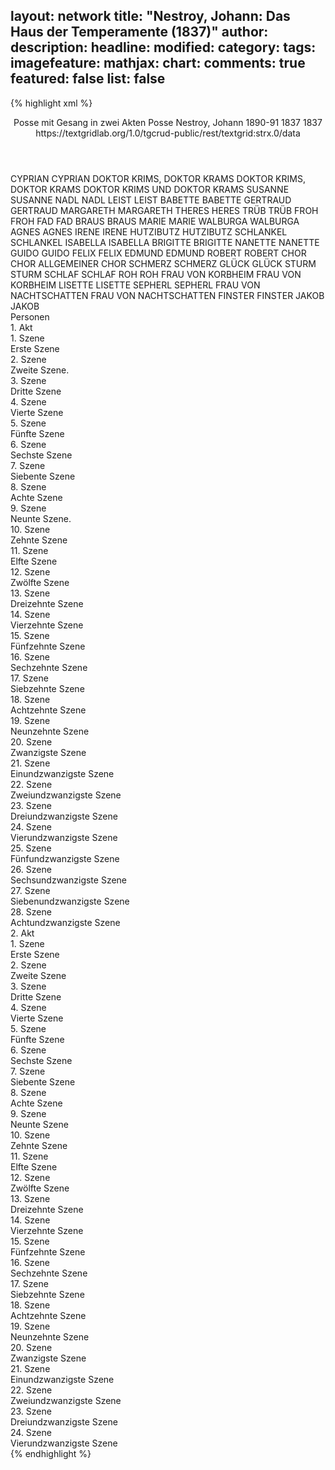 layout: network
title: "Nestroy, Johann: Das Haus der Temperamente (1837)"
author:
description:
headline:
modified:
category:
tags:
imagefeature:
mathjax:
chart:
comments: true
featured: false
list: false
---
{% highlight xml %}
<?xml-model href="https://raw.githubusercontent.com/DLiNa/project/master/rules/lina.rnc"?><?xml-model href="https://raw.githubusercontent.com/DLiNa/project/master/rules/lina.sch"?>
<play xmlns="http://lina.digital">
  <header>
    <title>Das Haus der Temperamente</title>
    <subtitle>Posse mit Gesang in zwei Akten</subtitle>
    <genretitle>Posse</genretitle>
    <author>Nestroy, Johann</author>
    <date type="print" when="1891">1890-91</date>
    <date type="premiere" when="1837">1837</date>
    <date type="written" when="1837">1837</date>
    <source>https://textgridlab.org/1.0/tgcrud-public/rest/textgrid:strx.0/data</source>
  </header>
  <personae>
    <character>
      <name>CYPRIAN</name>
      <alias xml:id="cyprian">
        <name>CYPRIAN</name>
      </alias>
    </character>
    <character>
      <name>DOKTOR KRIMS, DOKTOR KRAMS</name>
      <alias xml:id="doktor_krims_doktor_krams">
        <name>DOKTOR KRIMS, DOKTOR KRAMS</name>
      </alias>
      <alias xml:id="doktor_krims_und_doktor_krams">
        <name>DOKTOR KRIMS UND DOKTOR KRAMS</name>
      </alias>
    </character>
    <character>
      <name>SUSANNE</name>
      <alias xml:id="susanne">
        <name>SUSANNE</name>
      </alias>
    </character>
    <character>
      <name>NADL</name>
      <alias xml:id="nadl">
        <name>NADL</name>
      </alias>
    </character>
    <character>
      <name>LEIST</name>
      <alias xml:id="leist">
        <name>LEIST</name>
      </alias>
    </character>
    <character>
      <name>BABETTE</name>
      <alias xml:id="babette">
        <name>BABETTE</name>
      </alias>
    </character>
    <character>
      <name>GERTRAUD</name>
      <alias xml:id="gertraud">
        <name>GERTRAUD</name>
      </alias>
    </character>
    <character>
      <name>MARGARETH</name>
      <alias xml:id="margareth">
        <name>MARGARETH</name>
      </alias>
    </character>
    <character>
      <name>THERES</name>
      <alias xml:id="theres">
        <name>HERES</name>
      </alias>
    </character>
    <character>
      <name>TRÜB</name>
      <alias xml:id="trüb">
        <name>TRÜB</name>
      </alias>
    </character>
    <character>
      <name>FROH</name>
      <alias xml:id="froh">
        <name>FROH</name>
      </alias>
    </character>
    <character>
      <name>FAD</name>
      <alias xml:id="fad">
        <name>FAD</name>
      </alias>
    </character>
    <character>
      <name>BRAUS</name>
      <alias xml:id="braus">
        <name>BRAUS</name>
      </alias>
    </character>
    <character>
      <name>MARIE</name>
      <alias xml:id="marie">
        <name>MARIE</name>
      </alias>
    </character>
    <character>
      <name>WALBURGA</name>
      <alias xml:id="walburga">
        <name>WALBURGA</name>
      </alias>
    </character>
    <character>
      <name>AGNES</name>
      <alias xml:id="agnes">
        <name>AGNES</name>
      </alias>
    </character>
    <character>
      <name>IRENE</name>
      <alias xml:id="irene">
        <name>IRENE</name>
      </alias>
    </character>
    <character>
      <name>HUTZIBUTZ</name>
      <alias xml:id="hutzibutz">
        <name>HUTZIBUTZ</name>
      </alias>
    </character>
    <character>
      <name>SCHLANKEL</name>
      <alias xml:id="schlankel">
        <name>SCHLANKEL</name>
      </alias>
    </character>
    <character>
      <name>ISABELLA</name>
      <alias xml:id="isabella">
        <name>ISABELLA</name>
      </alias>
    </character>
    <character>
      <name>BRIGITTE</name>
      <alias xml:id="brigitte">
        <name>BRIGITTE</name>
      </alias>
    </character>
    <character>
      <name>NANETTE</name>
      <alias xml:id="nanette">
        <name>NANETTE</name>
      </alias>
    </character>
    <character>
      <name>GUIDO</name>
      <alias xml:id="guido">
        <name>GUIDO</name>
      </alias>
    </character>
    <character>
      <name>FELIX</name>
      <alias xml:id="felix">
        <name>FELIX</name>
      </alias>
    </character>
    <character>
      <name>EDMUND</name>
      <alias xml:id="edmund">
        <name>EDMUND</name>
      </alias>
    </character>
    <character>
      <name>ROBERT</name>
      <alias xml:id="robert">
        <name>ROBERT</name>
      </alias>
    </character>
    <character>
      <name>CHOR</name>
      <alias xml:id="chor">
        <name>CHOR</name>
      </alias>
      <alias xml:id="allgemeiner_chor">
        <name>ALLGEMEINER CHOR</name>
      </alias>
    </character>
    <character>
      <name>SCHMERZ</name>
      <alias xml:id="schmerz">
        <name>SCHMERZ</name>
      </alias>
    </character>
    <character>
      <name>GLÜCK</name>
      <alias xml:id="glück">
        <name>GLÜCK</name>
      </alias>
    </character>
    <character>
      <name>STURM</name>
      <alias xml:id="sturm">
        <name>STURM</name>
      </alias>
    </character>
    <character>
      <name>SCHLAF</name>
      <alias xml:id="schlaf">
        <name>SCHLAF</name>
      </alias>
    </character>
    <character>
      <name>ROH</name>
      <alias xml:id="roh">
        <name>ROH</name>
      </alias>
    </character>
    <character>
      <name>FRAU VON KORBHEIM</name>
      <alias xml:id="frau_von_korbheim">
        <name>FRAU VON KORBHEIM</name>
      </alias>
    </character>
    <character>
      <name>LISETTE</name>
      <alias xml:id="lisette">
        <name>LISETTE</name>
      </alias>
    </character>
    <character>
      <name>SEPHERL</name>
      <alias xml:id="sepherl">
        <name>SEPHERL</name>
      </alias>
    </character>
    <character>
      <name>FRAU VON NACHTSCHATTEN</name>
      <alias xml:id="frau_von_nachtschatten">
        <name>FRAU VON NACHTSCHATTEN</name>
      </alias>
    </character>
    <character>
      <name>FINSTER</name>
      <alias xml:id="finster">
        <name>FINSTER</name>
      </alias>
    </character>
    <character>
      <name>JAKOB</name>
      <alias xml:id="jakob">
        <name>JAKOB</name>
      </alias>
    </character>
  </personae>
  <text>
    <div>
      <head>Personen</head>
    </div>
    <div>
      <head>1. Akt</head>
      <div>
        <head>1. Szene</head>
        <div>
          <head>Erste Szene</head>
          <sp who="#cyprian">
            <amount n="2" unit="speech_acts"/>
            <amount n="38" unit="words"/>
            <amount n="6" unit="lines"/>
            <amount n="206" unit="chars"/>
          </sp>
          <sp who="#doktor_krims_doktor_krams">
            <amount n="1" unit="speech_acts"/>
            <amount n="107" unit="words"/>
            <amount n="8" unit="lines"/>
            <amount n="554" unit="chars"/>
          </sp>
          <sp who="#nanette #susanne">
            <amount n="1" unit="speech_acts"/>
            <amount n="12" unit="words"/>
            <amount n="2" unit="lines"/>
            <amount n="63" unit="chars"/>
          </sp>
          <sp who="#nadl #leist">
            <amount n="1" unit="speech_acts"/>
            <amount n="12" unit="words"/>
            <amount n="2" unit="lines"/>
            <amount n="63" unit="chars"/>
          </sp>
          <sp who="#babette #gertraud">
            <amount n="1" unit="speech_acts"/>
            <amount n="12" unit="words"/>
            <amount n="2" unit="lines"/>
            <amount n="63" unit="chars"/>
          </sp>
          <sp who="#lisette #margareth">
            <amount n="1" unit="speech_acts"/>
            <amount n="12" unit="words"/>
            <amount n="2" unit="lines"/>
            <amount n="71" unit="chars"/>
          </sp>
          <sp who="#doktor_krims_und_doktor_krams">
            <amount n="1" unit="speech_acts"/>
            <amount n="12" unit="words"/>
            <amount n="2" unit="lines"/>
            <amount n="63" unit="chars"/>
          </sp>
          <sp who="#sepherl #theres">
            <amount n="1" unit="speech_acts"/>
            <amount n="26" unit="words"/>
            <amount n="5" unit="lines"/>
            <amount n="157" unit="chars"/>
          </sp>
        </div>
      </div>
      <div>
        <head>2. Szene</head>
        <div>
          <head>Zweite Szene.</head>
          <sp who="#trüb">
            <amount n="2" unit="speech_acts"/>
            <amount n="80" unit="words"/>
            <amount n="460" unit="chars"/>
          </sp>
          <sp who="#froh">
            <amount n="2" unit="speech_acts"/>
            <amount n="100" unit="words"/>
            <amount n="570" unit="chars"/>
          </sp>
          <sp who="#fad">
            <amount n="2" unit="speech_acts"/>
            <amount n="63" unit="words"/>
            <amount n="339" unit="chars"/>
          </sp>
          <sp who="#braus">
            <amount n="2" unit="speech_acts"/>
            <amount n="114" unit="words"/>
            <amount n="650" unit="chars"/>
          </sp>
        </div>
      </div>
      <div>
        <head>3. Szene</head>
        <div>
          <head>Dritte Szene</head>
          <sp who="#marie">
            <amount n="6" unit="speech_acts"/>
            <amount n="97" unit="words"/>
            <amount n="5" unit="lines"/>
            <amount n="483" unit="chars"/>
          </sp>
          <sp who="#froh">
            <amount n="7" unit="speech_acts"/>
            <amount n="122" unit="words"/>
            <amount n="3" unit="lines"/>
            <amount n="663" unit="chars"/>
          </sp>
          <sp who="#braus">
            <amount n="13" unit="speech_acts"/>
            <amount n="78" unit="words"/>
            <amount n="12" unit="lines"/>
            <amount n="425" unit="chars"/>
          </sp>
          <sp who="#walburga">
            <amount n="9" unit="speech_acts"/>
            <amount n="85" unit="words"/>
            <amount n="7" unit="lines"/>
            <amount n="449" unit="chars"/>
          </sp>
        </div>
      </div>
      <div>
        <head>4. Szene</head>
        <div>
          <head>Vierte Szene</head>
          <sp who="#fad">
            <amount n="9" unit="speech_acts"/>
            <amount n="52" unit="words"/>
            <amount n="7" unit="lines"/>
            <amount n="279" unit="chars"/>
          </sp>
          <sp who="#agnes">
            <amount n="6" unit="speech_acts"/>
            <amount n="26" unit="words"/>
            <amount n="6" unit="lines"/>
            <amount n="138" unit="chars"/>
          </sp>
          <sp who="#trüb">
            <amount n="9" unit="speech_acts"/>
            <amount n="137" unit="words"/>
            <amount n="6" unit="lines"/>
            <amount n="793" unit="chars"/>
          </sp>
          <sp who="#irene">
            <amount n="8" unit="speech_acts"/>
            <amount n="48" unit="words"/>
            <amount n="8" unit="lines"/>
            <amount n="255" unit="chars"/>
          </sp>
        </div>
      </div>
      <div>
        <head>5. Szene</head>
        <div>
          <head>Fünfte Szene</head>
          <sp who="#schlankel">
            <amount n="1" unit="speech_acts"/>
            <amount n="40" unit="words"/>
            <amount n="4" unit="lines"/>
            <amount n="216" unit="chars"/>
          </sp>
          <sp who="#hutzibutz">
            <amount n="7" unit="speech_acts"/>
            <amount n="237" unit="words"/>
            <amount n="12" unit="lines"/>
            <amount n="1296" unit="chars"/>
          </sp>
          <sp who="#schlankel">
            <amount n="6" unit="speech_acts"/>
            <amount n="386" unit="words"/>
            <amount n="14" unit="lines"/>
            <amount n="2203" unit="chars"/>
          </sp>
        </div>
      </div>
      <div>
        <head>6. Szene</head>
        <div>
          <head>Sechste Szene</head>
          <sp who="#isabella">
            <amount n="10" unit="speech_acts"/>
            <amount n="107" unit="words"/>
            <amount n="6" unit="lines"/>
            <amount n="594" unit="chars"/>
          </sp>
          <sp who="#hutzibutz">
            <amount n="12" unit="speech_acts"/>
            <amount n="221" unit="words"/>
            <amount n="8" unit="lines"/>
            <amount n="1212" unit="chars"/>
          </sp>
          <sp who="#agnes">
            <amount n="2" unit="speech_acts"/>
            <amount n="12" unit="words"/>
            <amount n="2" unit="lines"/>
            <amount n="74" unit="chars"/>
          </sp>
          <sp who="#fad">
            <amount n="3" unit="speech_acts"/>
            <amount n="18" unit="words"/>
            <amount n="3" unit="lines"/>
            <amount n="92" unit="chars"/>
          </sp>
          <sp who="#brigitte">
            <amount n="10" unit="speech_acts"/>
            <amount n="99" unit="words"/>
            <amount n="10" unit="lines"/>
            <amount n="532" unit="chars"/>
          </sp>
          <sp who="#schlankel">
            <amount n="10" unit="speech_acts"/>
            <amount n="80" unit="words"/>
            <amount n="10" unit="lines"/>
            <amount n="416" unit="chars"/>
          </sp>
        </div>
      </div>
      <div>
        <head>7. Szene</head>
        <div>
          <head>Siebente Szene</head>
          <sp who="#irene">
            <amount n="10" unit="speech_acts"/>
            <amount n="171" unit="words"/>
            <amount n="7" unit="lines"/>
            <amount n="924" unit="chars"/>
          </sp>
          <sp who="#schlankel">
            <amount n="11" unit="speech_acts"/>
            <amount n="333" unit="words"/>
            <amount n="6" unit="lines"/>
            <amount n="1844" unit="chars"/>
          </sp>
          <sp who="#fad">
            <amount n="2" unit="speech_acts"/>
            <amount n="51" unit="words"/>
            <amount n="1" unit="lines"/>
            <amount n="276" unit="chars"/>
          </sp>
          <sp who="#agnes">
            <amount n="2" unit="speech_acts"/>
            <amount n="27" unit="words"/>
            <amount n="2" unit="lines"/>
            <amount n="152" unit="chars"/>
          </sp>
          <sp who="#hutzibutz">
            <amount n="2" unit="speech_acts"/>
            <amount n="70" unit="words"/>
            <amount n="375" unit="chars"/>
          </sp>
          <sp who="#isabella">
            <amount n="1" unit="speech_acts"/>
            <amount n="32" unit="words"/>
            <amount n="172" unit="chars"/>
          </sp>
        </div>
      </div>
      <div>
        <head>8. Szene</head>
        <div>
          <head>Achte Szene</head>
          <sp who="#schlankel">
            <amount n="11" unit="speech_acts"/>
            <amount n="216" unit="words"/>
            <amount n="5" unit="lines"/>
            <amount n="1243" unit="chars"/>
          </sp>
          <sp who="#agnes">
            <amount n="9" unit="speech_acts"/>
            <amount n="101" unit="words"/>
            <amount n="8" unit="lines"/>
            <amount n="531" unit="chars"/>
          </sp>
          <sp who="#irene">
            <amount n="4" unit="speech_acts"/>
            <amount n="69" unit="words"/>
            <amount n="2" unit="lines"/>
            <amount n="351" unit="chars"/>
          </sp>
          <sp who="#hutzibutz">
            <amount n="4" unit="speech_acts"/>
            <amount n="60" unit="words"/>
            <amount n="3" unit="lines"/>
            <amount n="339" unit="chars"/>
          </sp>
          <sp who="#nanette">
            <amount n="1" unit="speech_acts"/>
            <amount n="18" unit="words"/>
            <amount n="1" unit="lines"/>
            <amount n="90" unit="chars"/>
          </sp>
          <sp who="#marie">
            <amount n="1" unit="speech_acts"/>
          </sp>
        </div>
      </div>
      <div>
        <head>9. Szene</head>
        <div>
          <head>Neunte Szene.</head>
          <sp who="#marie">
            <amount n="13" unit="speech_acts"/>
            <amount n="185" unit="words"/>
            <amount n="10" unit="lines"/>
            <amount n="1037" unit="chars"/>
          </sp>
          <sp who="#schlankel">
            <amount n="13" unit="speech_acts"/>
            <amount n="270" unit="words"/>
            <amount n="7" unit="lines"/>
            <amount n="1483" unit="chars"/>
          </sp>
          <sp who="#agnes">
            <amount n="5" unit="speech_acts"/>
            <amount n="36" unit="words"/>
            <amount n="5" unit="lines"/>
            <amount n="194" unit="chars"/>
          </sp>
          <sp who="#hutzibutz">
            <amount n="5" unit="speech_acts"/>
            <amount n="46" unit="words"/>
            <amount n="4" unit="lines"/>
            <amount n="246" unit="chars"/>
          </sp>
          <sp who="#braus">
            <amount n="4" unit="speech_acts"/>
            <amount n="70" unit="words"/>
            <amount n="2" unit="lines"/>
            <amount n="336" unit="chars"/>
          </sp>
          <sp who="#nanette">
            <amount n="3" unit="speech_acts"/>
            <amount n="22" unit="words"/>
            <amount n="2" unit="lines"/>
            <amount n="118" unit="chars"/>
          </sp>
          <sp who="#walburga">
            <amount n="1" unit="speech_acts"/>
            <amount n="5" unit="words"/>
            <amount n="1" unit="lines"/>
            <amount n="30" unit="chars"/>
          </sp>
        </div>
      </div>
      <div>
        <head>10. Szene</head>
        <div>
          <head>Zehnte Szene</head>
          <sp who="#walburga">
            <amount n="14" unit="speech_acts"/>
            <amount n="211" unit="words"/>
            <amount n="11" unit="lines"/>
            <amount n="1183" unit="chars"/>
          </sp>
          <sp who="#marie">
            <amount n="8" unit="speech_acts"/>
            <amount n="152" unit="words"/>
            <amount n="4" unit="lines"/>
            <amount n="820" unit="chars"/>
          </sp>
          <sp who="#schlankel">
            <amount n="12" unit="speech_acts"/>
            <amount n="376" unit="words"/>
            <amount n="8" unit="lines"/>
            <amount n="2112" unit="chars"/>
          </sp>
          <sp who="#agnes">
            <amount n="2" unit="speech_acts"/>
            <amount n="20" unit="words"/>
            <amount n="2" unit="lines"/>
            <amount n="103" unit="chars"/>
          </sp>
          <sp who="#braus">
            <amount n="1" unit="speech_acts"/>
            <amount n="1" unit="words"/>
            <amount n="1" unit="lines"/>
            <amount n="9" unit="chars"/>
          </sp>
          <sp who="#hutzibutz">
            <amount n="6" unit="speech_acts"/>
            <amount n="89" unit="words"/>
            <amount n="4" unit="lines"/>
            <amount n="549" unit="chars"/>
          </sp>
        </div>
      </div>
      <div>
        <head>11. Szene</head>
        <div>
          <head>Elfte Szene</head>
          <sp who="#isabella">
            <amount n="1" unit="speech_acts"/>
            <amount n="33" unit="words"/>
            <amount n="160" unit="chars"/>
          </sp>
          <sp who="#hutzibutz">
            <amount n="2" unit="speech_acts"/>
            <amount n="3" unit="words"/>
            <amount n="1" unit="lines"/>
            <amount n="18" unit="chars"/>
          </sp>
          <sp who="#walburga">
            <amount n="2" unit="speech_acts"/>
            <amount n="59" unit="words"/>
            <amount n="1" unit="lines"/>
            <amount n="334" unit="chars"/>
          </sp>
        </div>
      </div>
      <div>
        <head>12. Szene</head>
        <div>
          <head>Zwölfte Szene</head>
          <sp who="#agnes">
            <amount n="1" unit="speech_acts"/>
            <amount n="35" unit="words"/>
            <amount n="187" unit="chars"/>
          </sp>
          <sp who="#marie">
            <amount n="3" unit="speech_acts"/>
            <amount n="55" unit="words"/>
            <amount n="1" unit="lines"/>
            <amount n="329" unit="chars"/>
          </sp>
          <sp who="#isabella">
            <amount n="2" unit="speech_acts"/>
            <amount n="8" unit="words"/>
            <amount n="2" unit="lines"/>
            <amount n="37" unit="chars"/>
          </sp>
          <sp who="#irene">
            <amount n="1" unit="speech_acts"/>
            <amount n="31" unit="words"/>
            <amount n="194" unit="chars"/>
          </sp>
          <sp who="#walburga">
            <amount n="1" unit="speech_acts"/>
            <amount n="26" unit="words"/>
            <amount n="153" unit="chars"/>
          </sp>
        </div>
      </div>
      <div>
        <head>13. Szene</head>
        <div>
          <head>Dreizehnte Szene</head>
          <sp who="#isabella">
            <amount n="4" unit="speech_acts"/>
            <amount n="28" unit="words"/>
            <amount n="4" unit="lines"/>
            <amount n="135" unit="chars"/>
          </sp>
          <sp who="#marie">
            <amount n="2" unit="speech_acts"/>
            <amount n="17" unit="words"/>
            <amount n="2" unit="lines"/>
            <amount n="83" unit="chars"/>
          </sp>
          <sp who="#trüb">
            <amount n="2" unit="speech_acts"/>
            <amount n="25" unit="words"/>
            <amount n="2" unit="lines"/>
            <amount n="136" unit="chars"/>
          </sp>
          <sp who="#irene">
            <amount n="1" unit="speech_acts"/>
            <amount n="9" unit="words"/>
            <amount n="1" unit="lines"/>
            <amount n="57" unit="chars"/>
          </sp>
          <sp who="#froh">
            <amount n="2" unit="speech_acts"/>
            <amount n="32" unit="words"/>
            <amount n="1" unit="lines"/>
            <amount n="164" unit="chars"/>
          </sp>
          <sp who="#guido">
            <amount n="2" unit="speech_acts"/>
            <amount n="23" unit="words"/>
            <amount n="1" unit="lines"/>
            <amount n="125" unit="chars"/>
          </sp>
          <sp who="#felix">
            <amount n="2" unit="speech_acts"/>
            <amount n="19" unit="words"/>
            <amount n="2" unit="lines"/>
            <amount n="105" unit="chars"/>
          </sp>
        </div>
      </div>
      <div>
        <head>14. Szene</head>
        <div>
          <head>Vierzehnte Szene</head>
          <sp who="#fad">
            <amount n="3" unit="speech_acts"/>
            <amount n="29" unit="words"/>
            <amount n="3" unit="lines"/>
            <amount n="151" unit="chars"/>
          </sp>
          <sp who="#edmund">
            <amount n="1" unit="speech_acts"/>
            <amount n="11" unit="words"/>
            <amount n="1" unit="lines"/>
            <amount n="53" unit="chars"/>
          </sp>
          <sp who="#agnes">
            <amount n="3" unit="speech_acts"/>
            <amount n="34" unit="words"/>
            <amount n="3" unit="lines"/>
            <amount n="177" unit="chars"/>
          </sp>
          <sp who="#guido">
            <amount n="1" unit="speech_acts"/>
            <amount n="10" unit="words"/>
            <amount n="1" unit="lines"/>
            <amount n="62" unit="chars"/>
          </sp>
          <sp who="#irene">
            <amount n="1" unit="speech_acts"/>
            <amount n="7" unit="words"/>
            <amount n="1" unit="lines"/>
            <amount n="33" unit="chars"/>
          </sp>
          <sp who="#trüb">
            <amount n="1" unit="speech_acts"/>
            <amount n="12" unit="words"/>
            <amount n="1" unit="lines"/>
            <amount n="61" unit="chars"/>
          </sp>
          <sp who="#felix">
            <amount n="2" unit="speech_acts"/>
            <amount n="11" unit="words"/>
            <amount n="2" unit="lines"/>
            <amount n="60" unit="chars"/>
          </sp>
          <sp who="#marie">
            <amount n="1" unit="speech_acts"/>
            <amount n="12" unit="words"/>
            <amount n="1" unit="lines"/>
            <amount n="65" unit="chars"/>
          </sp>
          <sp who="#robert">
            <amount n="5" unit="speech_acts"/>
            <amount n="87" unit="words"/>
            <amount n="3" unit="lines"/>
            <amount n="472" unit="chars"/>
          </sp>
          <sp who="#walburga">
            <amount n="1" unit="speech_acts"/>
            <amount n="3" unit="words"/>
            <amount n="1" unit="lines"/>
            <amount n="20" unit="chars"/>
          </sp>
          <sp who="#froh">
            <amount n="1" unit="speech_acts"/>
            <amount n="16" unit="words"/>
            <amount n="1" unit="lines"/>
            <amount n="88" unit="chars"/>
          </sp>
          <sp who="#braus">
            <amount n="4" unit="speech_acts"/>
            <amount n="91" unit="words"/>
            <amount n="3" unit="lines"/>
            <amount n="479" unit="chars"/>
          </sp>
        </div>
      </div>
      <div>
        <head>15. Szene</head>
        <div>
          <head>Fünfzehnte Szene</head>
          <sp who="#robert">
            <amount n="4" unit="speech_acts"/>
            <amount n="35" unit="words"/>
            <amount n="4" unit="lines"/>
            <amount n="167" unit="chars"/>
          </sp>
          <sp who="#walburga">
            <amount n="3" unit="speech_acts"/>
            <amount n="21" unit="words"/>
            <amount n="3" unit="lines"/>
            <amount n="111" unit="chars"/>
          </sp>
          <sp who="#edmund">
            <amount n="2" unit="speech_acts"/>
            <amount n="22" unit="words"/>
            <amount n="1" unit="lines"/>
            <amount n="127" unit="chars"/>
          </sp>
          <sp who="#agnes">
            <amount n="2" unit="speech_acts"/>
            <amount n="3" unit="words"/>
            <amount n="2" unit="lines"/>
            <amount n="19" unit="chars"/>
          </sp>
          <sp who="#felix">
            <amount n="1" unit="speech_acts"/>
            <amount n="41" unit="words"/>
            <amount n="207" unit="chars"/>
          </sp>
          <sp who="#marie">
            <amount n="1" unit="speech_acts"/>
            <amount n="7" unit="words"/>
            <amount n="1" unit="lines"/>
            <amount n="44" unit="chars"/>
          </sp>
          <sp who="#guido">
            <amount n="1" unit="speech_acts"/>
            <amount n="21" unit="words"/>
            <amount n="128" unit="chars"/>
          </sp>
          <sp who="#irene">
            <amount n="1" unit="speech_acts"/>
            <amount n="2" unit="words"/>
            <amount n="1" unit="lines"/>
            <amount n="10" unit="chars"/>
          </sp>
        </div>
      </div>
      <div>
        <head>16. Szene</head>
        <div>
          <head>Sechzehnte Szene</head>
          <sp who="#irene">
            <amount n="1" unit="speech_acts"/>
            <amount n="19" unit="words"/>
            <amount n="1" unit="lines"/>
            <amount n="94" unit="chars"/>
          </sp>
          <sp who="#marie">
            <amount n="1" unit="speech_acts"/>
            <amount n="24" unit="words"/>
            <amount n="132" unit="chars"/>
          </sp>
          <sp who="#agnes">
            <amount n="1" unit="speech_acts"/>
            <amount n="22" unit="words"/>
            <amount n="121" unit="chars"/>
          </sp>
          <sp who="#walburga">
            <amount n="1" unit="speech_acts"/>
            <amount n="29" unit="words"/>
            <amount n="165" unit="chars"/>
          </sp>
        </div>
      </div>
      <div>
        <head>17. Szene</head>
        <div>
          <head>Siebzehnte Szene</head>
          <sp who="#felix">
            <amount n="8" unit="speech_acts"/>
            <amount n="163" unit="words"/>
            <amount n="5" unit="lines"/>
            <amount n="917" unit="chars"/>
          </sp>
          <sp who="#irene">
            <amount n="5" unit="speech_acts"/>
            <amount n="49" unit="words"/>
            <amount n="4" unit="lines"/>
            <amount n="253" unit="chars"/>
          </sp>
          <sp who="#robert">
            <amount n="8" unit="speech_acts"/>
            <amount n="123" unit="words"/>
            <amount n="6" unit="lines"/>
            <amount n="696" unit="chars"/>
          </sp>
          <sp who="#agnes">
            <amount n="7" unit="speech_acts"/>
            <amount n="101" unit="words"/>
            <amount n="5" unit="lines"/>
            <amount n="522" unit="chars"/>
          </sp>
          <sp who="#guido">
            <amount n="10" unit="speech_acts"/>
            <amount n="133" unit="words"/>
            <amount n="8" unit="lines"/>
            <amount n="752" unit="chars"/>
          </sp>
          <sp who="#marie">
            <amount n="9" unit="speech_acts"/>
            <amount n="138" unit="words"/>
            <amount n="4" unit="lines"/>
            <amount n="756" unit="chars"/>
          </sp>
          <sp who="#edmund">
            <amount n="9" unit="speech_acts"/>
            <amount n="59" unit="words"/>
            <amount n="9" unit="lines"/>
            <amount n="345" unit="chars"/>
          </sp>
          <sp who="#walburga">
            <amount n="9" unit="speech_acts"/>
            <amount n="222" unit="words"/>
            <amount n="2" unit="lines"/>
            <amount n="1310" unit="chars"/>
          </sp>
          <sp who="#braus">
            <amount n="1" unit="speech_acts"/>
            <amount n="8" unit="words"/>
            <amount n="1" unit="lines"/>
            <amount n="49" unit="chars"/>
          </sp>
        </div>
      </div>
      <div>
        <head>18. Szene</head>
        <div>
          <head>Achtzehnte Szene</head>
          <sp who="#fad">
            <amount n="2" unit="speech_acts"/>
            <amount n="78" unit="words"/>
            <amount n="412" unit="chars"/>
          </sp>
          <sp who="#trüb">
            <amount n="2" unit="speech_acts"/>
            <amount n="73" unit="words"/>
            <amount n="1" unit="lines"/>
            <amount n="351" unit="chars"/>
          </sp>
          <sp who="#schlankel">
            <amount n="9" unit="speech_acts"/>
            <amount n="250" unit="words"/>
            <amount n="7" unit="lines"/>
            <amount n="1427" unit="chars"/>
          </sp>
          <sp who="#felix">
            <amount n="14" unit="speech_acts"/>
            <amount n="335" unit="words"/>
            <amount n="7" unit="lines"/>
            <amount n="2002" unit="chars"/>
          </sp>
          <sp who="#guido">
            <amount n="7" unit="speech_acts"/>
            <amount n="62" unit="words"/>
            <amount n="7" unit="lines"/>
            <amount n="356" unit="chars"/>
          </sp>
          <sp who="#robert">
            <amount n="11" unit="speech_acts"/>
            <amount n="144" unit="words"/>
            <amount n="9" unit="lines"/>
            <amount n="769" unit="chars"/>
          </sp>
          <sp who="#edmund">
            <amount n="6" unit="speech_acts"/>
            <amount n="67" unit="words"/>
            <amount n="6" unit="lines"/>
            <amount n="344" unit="chars"/>
          </sp>
          <sp who="#hutzibutz">
            <amount n="8" unit="speech_acts"/>
            <amount n="443" unit="words"/>
            <amount n="3" unit="lines"/>
            <amount n="2516" unit="chars"/>
          </sp>
          <sp who="#guido #edmund">
            <amount n="1" unit="speech_acts"/>
            <amount n="2" unit="words"/>
            <amount n="1" unit="lines"/>
            <amount n="13" unit="chars"/>
          </sp>
        </div>
      </div>
      <div>
        <head>19. Szene</head>
        <div>
          <head>Neunzehnte Szene</head>
          <sp who="#schlankel">
            <amount n="1" unit="speech_acts"/>
            <amount n="97" unit="words"/>
            <amount n="574" unit="chars"/>
          </sp>
          <sp who="#fad">
            <amount n="2" unit="speech_acts"/>
            <amount n="49" unit="words"/>
            <amount n="1" unit="lines"/>
            <amount n="265" unit="chars"/>
          </sp>
          <sp who="#trüb">
            <amount n="1" unit="speech_acts"/>
            <amount n="15" unit="words"/>
            <amount n="1" unit="lines"/>
            <amount n="74" unit="chars"/>
          </sp>
        </div>
      </div>
      <div>
        <head>20. Szene</head>
        <div>
          <head>Zwanzigste Szene</head>
          <sp who="#schlankel">
            <amount n="14" unit="speech_acts"/>
            <amount n="264" unit="words"/>
            <amount n="9" unit="lines"/>
            <amount n="1450" unit="chars"/>
          </sp>
          <sp who="#trüb">
            <amount n="15" unit="speech_acts"/>
            <amount n="135" unit="words"/>
            <amount n="12" unit="lines"/>
            <amount n="757" unit="chars"/>
          </sp>
          <sp who="#fad">
            <amount n="1" unit="speech_acts"/>
            <amount n="13" unit="words"/>
            <amount n="1" unit="lines"/>
            <amount n="80" unit="chars"/>
          </sp>
          <sp who="#irene">
            <amount n="4" unit="speech_acts"/>
            <amount n="30" unit="words"/>
            <amount n="4" unit="lines"/>
            <amount n="142" unit="chars"/>
          </sp>
          <sp who="#hutzibutz">
            <amount n="4" unit="speech_acts"/>
            <amount n="21" unit="words"/>
            <amount n="3" unit="lines"/>
            <amount n="125" unit="chars"/>
          </sp>
        </div>
      </div>
      <div>
        <head>21. Szene</head>
        <div>
          <head>Einundzwanzigste Szene</head>
          <sp who="#trüb">
            <amount n="4" unit="speech_acts"/>
            <amount n="83" unit="words"/>
            <amount n="2" unit="lines"/>
            <amount n="418" unit="chars"/>
          </sp>
          <sp who="#schlankel">
            <amount n="13" unit="speech_acts"/>
            <amount n="167" unit="words"/>
            <amount n="11" unit="lines"/>
            <amount n="943" unit="chars"/>
          </sp>
          <sp who="#fad">
            <amount n="15" unit="speech_acts"/>
            <amount n="108" unit="words"/>
            <amount n="15" unit="lines"/>
            <amount n="582" unit="chars"/>
          </sp>
          <sp who="#agnes">
            <amount n="5" unit="speech_acts"/>
            <amount n="57" unit="words"/>
            <amount n="4" unit="lines"/>
            <amount n="295" unit="chars"/>
          </sp>
          <sp who="#hutzibutz">
            <amount n="5" unit="speech_acts"/>
            <amount n="75" unit="words"/>
            <amount n="3" unit="lines"/>
            <amount n="391" unit="chars"/>
          </sp>
        </div>
      </div>
      <div>
        <head>22. Szene</head>
        <div>
          <head>Zweiundzwanzigste Szene</head>
          <sp who="#trüb">
            <amount n="8" unit="speech_acts"/>
            <amount n="77" unit="words"/>
            <amount n="7" unit="lines"/>
            <amount n="424" unit="chars"/>
          </sp>
          <sp who="#fad">
            <amount n="7" unit="speech_acts"/>
            <amount n="75" unit="words"/>
            <amount n="6" unit="lines"/>
            <amount n="370" unit="chars"/>
          </sp>
          <sp who="#froh">
            <amount n="13" unit="speech_acts"/>
            <amount n="107" unit="words"/>
            <amount n="12" unit="lines"/>
            <amount n="576" unit="chars"/>
          </sp>
          <sp who="#marie">
            <amount n="7" unit="speech_acts"/>
            <amount n="59" unit="words"/>
            <amount n="6" unit="lines"/>
            <amount n="344" unit="chars"/>
          </sp>
          <sp who="#schlankel">
            <amount n="11" unit="speech_acts"/>
            <amount n="89" unit="words"/>
            <amount n="10" unit="lines"/>
            <amount n="474" unit="chars"/>
          </sp>
          <sp who="#hutzibutz">
            <amount n="6" unit="speech_acts"/>
            <amount n="56" unit="words"/>
            <amount n="2" unit="lines"/>
            <amount n="299" unit="chars"/>
          </sp>
          <sp who="#brigitte">
            <amount n="5" unit="speech_acts"/>
            <amount n="24" unit="words"/>
            <amount n="3" unit="lines"/>
            <amount n="133" unit="chars"/>
          </sp>
        </div>
      </div>
      <div>
        <head>23. Szene</head>
        <div>
          <head>Dreiundzwanzigste Szene</head>
          <sp who="#fad">
            <amount n="4" unit="speech_acts"/>
            <amount n="44" unit="words"/>
            <amount n="4" unit="lines"/>
            <amount n="222" unit="chars"/>
          </sp>
          <sp who="#froh">
            <amount n="4" unit="speech_acts"/>
            <amount n="88" unit="words"/>
            <amount n="2" unit="lines"/>
            <amount n="478" unit="chars"/>
          </sp>
          <sp who="#braus">
            <amount n="18" unit="speech_acts"/>
            <amount n="269" unit="words"/>
            <amount n="16" unit="lines"/>
            <amount n="1494" unit="chars"/>
          </sp>
          <sp who="#schlankel">
            <amount n="17" unit="speech_acts"/>
            <amount n="238" unit="words"/>
            <amount n="12" unit="lines"/>
            <amount n="1262" unit="chars"/>
          </sp>
          <sp who="#walburga">
            <amount n="4" unit="speech_acts"/>
            <amount n="38" unit="words"/>
            <amount n="4" unit="lines"/>
            <amount n="175" unit="chars"/>
          </sp>
          <sp who="#hutzibutz">
            <amount n="3" unit="speech_acts"/>
            <amount n="47" unit="words"/>
            <amount n="244" unit="chars"/>
          </sp>
        </div>
      </div>
      <div>
        <head>24. Szene</head>
        <div>
          <head>Vierundzwanzigste Szene</head>
          <sp who="#marie">
            <amount n="3" unit="speech_acts"/>
            <amount n="28" unit="words"/>
            <amount n="3" unit="lines"/>
            <amount n="146" unit="chars"/>
          </sp>
          <sp who="#walburga">
            <amount n="3" unit="speech_acts"/>
            <amount n="53" unit="words"/>
            <amount n="2" unit="lines"/>
            <amount n="311" unit="chars"/>
          </sp>
          <sp who="#irene">
            <amount n="4" unit="speech_acts"/>
            <amount n="61" unit="words"/>
            <amount n="3" unit="lines"/>
            <amount n="316" unit="chars"/>
          </sp>
          <sp who="#agnes">
            <amount n="4" unit="speech_acts"/>
            <amount n="45" unit="words"/>
            <amount n="3" unit="lines"/>
            <amount n="253" unit="chars"/>
          </sp>
        </div>
      </div>
      <div>
        <head>25. Szene</head>
        <div>
          <head>Fünfundzwanzigste Szene</head>
          <sp who="#walburga">
            <amount n="2" unit="speech_acts"/>
            <amount n="22" unit="words"/>
            <amount n="2" unit="lines"/>
            <amount n="117" unit="chars"/>
          </sp>
          <sp who="#irene">
            <amount n="3" unit="speech_acts"/>
            <amount n="33" unit="words"/>
            <amount n="2" unit="lines"/>
            <amount n="191" unit="chars"/>
          </sp>
          <sp who="#marie">
            <amount n="4" unit="speech_acts"/>
            <amount n="48" unit="words"/>
            <amount n="3" unit="lines"/>
            <amount n="287" unit="chars"/>
          </sp>
          <sp who="#agnes">
            <amount n="2" unit="speech_acts"/>
            <amount n="31" unit="words"/>
            <amount n="3" unit="lines"/>
            <amount n="172" unit="chars"/>
          </sp>
          <sp who="#hutzibutz">
            <amount n="3" unit="speech_acts"/>
            <amount n="28" unit="words"/>
            <amount n="3" unit="lines"/>
            <amount n="148" unit="chars"/>
          </sp>
          <sp who="#isabella">
            <amount n="3" unit="speech_acts"/>
            <amount n="24" unit="words"/>
            <amount n="1" unit="lines"/>
            <amount n="112" unit="chars"/>
          </sp>
          <sp who="#brigitte">
            <amount n="1" unit="speech_acts"/>
            <amount n="6" unit="words"/>
            <amount n="1" unit="lines"/>
            <amount n="32" unit="chars"/>
          </sp>
        </div>
      </div>
      <div>
        <head>26. Szene</head>
        <div>
          <head>Sechsundzwanzigste Szene</head>
          <sp who="#edmund">
            <amount n="3" unit="speech_acts"/>
            <amount n="23" unit="words"/>
            <amount n="3" unit="lines"/>
            <amount n="124" unit="chars"/>
          </sp>
          <sp who="#robert">
            <amount n="3" unit="speech_acts"/>
            <amount n="19" unit="words"/>
            <amount n="3" unit="lines"/>
            <amount n="109" unit="chars"/>
          </sp>
          <sp who="#felix">
            <amount n="3" unit="speech_acts"/>
            <amount n="24" unit="words"/>
            <amount n="3" unit="lines"/>
            <amount n="127" unit="chars"/>
          </sp>
          <sp who="#guido">
            <amount n="3" unit="speech_acts"/>
            <amount n="17" unit="words"/>
            <amount n="3" unit="lines"/>
            <amount n="88" unit="chars"/>
          </sp>
          <sp who="#walburga">
            <amount n="3" unit="speech_acts"/>
            <amount n="23" unit="words"/>
            <amount n="3" unit="lines"/>
            <amount n="134" unit="chars"/>
          </sp>
          <sp who="#agnes">
            <amount n="2" unit="speech_acts"/>
            <amount n="13" unit="words"/>
            <amount n="2" unit="lines"/>
            <amount n="71" unit="chars"/>
          </sp>
          <sp who="#marie">
            <amount n="3" unit="speech_acts"/>
            <amount n="31" unit="words"/>
            <amount n="3" unit="lines"/>
            <amount n="149" unit="chars"/>
          </sp>
          <sp who="#irene">
            <amount n="1" unit="speech_acts"/>
            <amount n="20" unit="words"/>
            <amount n="104" unit="chars"/>
          </sp>
          <sp who="#hutzibutz">
            <amount n="1" unit="speech_acts"/>
            <amount n="13" unit="words"/>
            <amount n="1" unit="lines"/>
            <amount n="81" unit="chars"/>
          </sp>
          <sp who="#isabella">
            <amount n="1" unit="speech_acts"/>
            <amount n="3" unit="words"/>
            <amount n="1" unit="lines"/>
            <amount n="16" unit="chars"/>
          </sp>
        </div>
      </div>
      <div>
        <head>27. Szene</head>
        <div>
          <head>Siebenundzwanzigste Szene</head>
          <sp who="#braus">
            <amount n="1" unit="speech_acts"/>
            <amount n="3" unit="words"/>
            <amount n="1" unit="lines"/>
            <amount n="15" unit="chars"/>
          </sp>
          <sp who="#walburga">
            <amount n="1" unit="speech_acts"/>
            <amount n="1" unit="words"/>
            <amount n="1" unit="lines"/>
            <amount n="3" unit="chars"/>
          </sp>
          <sp who="#edmund">
            <amount n="1" unit="speech_acts"/>
            <amount n="2" unit="words"/>
            <amount n="1" unit="lines"/>
            <amount n="15" unit="chars"/>
          </sp>
          <sp who="#fad">
            <amount n="2" unit="speech_acts"/>
            <amount n="14" unit="words"/>
            <amount n="2" unit="lines"/>
            <amount n="77" unit="chars"/>
          </sp>
          <sp who="#agnes">
            <amount n="1" unit="speech_acts"/>
            <amount n="1" unit="words"/>
            <amount n="1" unit="lines"/>
            <amount n="4" unit="chars"/>
          </sp>
          <sp who="#robert">
            <amount n="1" unit="speech_acts"/>
            <amount n="1" unit="words"/>
            <amount n="1" unit="lines"/>
            <amount n="9" unit="chars"/>
          </sp>
          <sp who="#trüb">
            <amount n="2" unit="speech_acts"/>
            <amount n="22" unit="words"/>
            <amount n="2" unit="lines"/>
            <amount n="105" unit="chars"/>
          </sp>
          <sp who="#irene">
            <amount n="2" unit="speech_acts"/>
            <amount n="4" unit="words"/>
            <amount n="2" unit="lines"/>
            <amount n="17" unit="chars"/>
          </sp>
          <sp who="#felix">
            <amount n="1" unit="speech_acts"/>
            <amount n="1" unit="words"/>
            <amount n="1" unit="lines"/>
            <amount n="9" unit="chars"/>
          </sp>
          <sp who="#froh">
            <amount n="2" unit="speech_acts"/>
            <amount n="30" unit="words"/>
            <amount n="1" unit="lines"/>
            <amount n="172" unit="chars"/>
          </sp>
          <sp who="#marie">
            <amount n="1" unit="speech_acts"/>
            <amount n="4" unit="words"/>
            <amount n="1" unit="lines"/>
            <amount n="15" unit="chars"/>
          </sp>
          <sp who="#guido">
            <amount n="1" unit="speech_acts"/>
            <amount n="2" unit="words"/>
            <amount n="1" unit="lines"/>
            <amount n="16" unit="chars"/>
          </sp>
          <sp who="#isabella">
            <amount n="1" unit="speech_acts"/>
            <amount n="4" unit="words"/>
            <amount n="1" unit="lines"/>
            <amount n="17" unit="chars"/>
          </sp>
          <sp who="#hutzibutz">
            <amount n="1" unit="speech_acts"/>
            <amount n="2" unit="words"/>
            <amount n="1" unit="lines"/>
            <amount n="5" unit="chars"/>
          </sp>
          <sp who="#braus">
            <amount n="2" unit="speech_acts"/>
            <amount n="26" unit="words"/>
            <amount n="1" unit="lines"/>
            <amount n="132" unit="chars"/>
          </sp>
          <sp who="#schlankel">
            <amount n="1" unit="speech_acts"/>
            <amount n="3" unit="words"/>
            <amount n="1" unit="lines"/>
            <amount n="19" unit="chars"/>
          </sp>
        </div>
      </div>
      <div>
        <head>28. Szene</head>
        <div>
          <head>Achtundzwanzigste Szene</head>
          <sp who="#chor">
            <amount n="1" unit="speech_acts"/>
            <amount n="14" unit="words"/>
            <amount n="2" unit="lines"/>
            <amount n="70" unit="chars"/>
          </sp>
        </div>
      </div>
    </div>
    <div>
      <head>2. Akt</head>
      <div>
        <head>1. Szene</head>
        <div>
          <head>Erste Szene</head>
          <sp who="#braus">
            <amount n="7" unit="speech_acts"/>
            <amount n="81" unit="words"/>
            <amount n="6" unit="lines"/>
            <amount n="464" unit="chars"/>
          </sp>
          <sp who="#felix">
            <amount n="2" unit="speech_acts"/>
            <amount n="24" unit="words"/>
            <amount n="2" unit="lines"/>
            <amount n="145" unit="chars"/>
          </sp>
          <sp who="#marie">
            <amount n="2" unit="speech_acts"/>
            <amount n="17" unit="words"/>
            <amount n="2" unit="lines"/>
            <amount n="92" unit="chars"/>
          </sp>
          <sp who="#schlankel">
            <amount n="7" unit="speech_acts"/>
            <amount n="87" unit="words"/>
            <amount n="6" unit="lines"/>
            <amount n="495" unit="chars"/>
          </sp>
          <sp who="#hutzibutz">
            <amount n="4" unit="speech_acts"/>
            <amount n="70" unit="words"/>
            <amount n="3" unit="lines"/>
            <amount n="374" unit="chars"/>
          </sp>
          <sp who="#robert">
            <amount n="2" unit="speech_acts"/>
            <amount n="21" unit="words"/>
            <amount n="2" unit="lines"/>
            <amount n="122" unit="chars"/>
          </sp>
          <sp who="#fad">
            <amount n="4" unit="speech_acts"/>
            <amount n="50" unit="words"/>
            <amount n="2" unit="lines"/>
            <amount n="296" unit="chars"/>
          </sp>
          <sp who="#froh">
            <amount n="10" unit="speech_acts"/>
            <amount n="170" unit="words"/>
            <amount n="7" unit="lines"/>
            <amount n="938" unit="chars"/>
          </sp>
          <sp who="#trüb">
            <amount n="2" unit="speech_acts"/>
            <amount n="24" unit="words"/>
            <amount n="1" unit="lines"/>
            <amount n="135" unit="chars"/>
          </sp>
          <sp who="#irene">
            <amount n="2" unit="speech_acts"/>
            <amount n="11" unit="words"/>
            <amount n="2" unit="lines"/>
            <amount n="52" unit="chars"/>
          </sp>
          <sp who="#walburga">
            <amount n="1" unit="speech_acts"/>
            <amount n="10" unit="words"/>
            <amount n="1" unit="lines"/>
            <amount n="45" unit="chars"/>
          </sp>
          <sp who="#edmund">
            <amount n="1" unit="speech_acts"/>
            <amount n="8" unit="words"/>
            <amount n="1" unit="lines"/>
            <amount n="51" unit="chars"/>
          </sp>
          <sp who="#guido">
            <amount n="1" unit="speech_acts"/>
            <amount n="6" unit="words"/>
            <amount n="1" unit="lines"/>
            <amount n="34" unit="chars"/>
          </sp>
          <sp who="#isabella">
            <amount n="3" unit="speech_acts"/>
            <amount n="27" unit="words"/>
            <amount n="3" unit="lines"/>
            <amount n="146" unit="chars"/>
          </sp>
          <sp who="#agnes">
            <amount n="1" unit="speech_acts"/>
            <amount n="22" unit="words"/>
            <amount n="123" unit="chars"/>
          </sp>
        </div>
      </div>
      <div>
        <head>2. Szene</head>
        <div>
          <head>Zweite Szene</head>
          <sp who="#schlankel">
            <amount n="19" unit="speech_acts"/>
            <amount n="202" unit="words"/>
            <amount n="17" unit="lines"/>
            <amount n="1113" unit="chars"/>
          </sp>
          <sp who="#hutzibutz">
            <amount n="4" unit="speech_acts"/>
            <amount n="56" unit="words"/>
            <amount n="3" unit="lines"/>
            <amount n="294" unit="chars"/>
          </sp>
          <sp who="#walburga">
            <amount n="1" unit="speech_acts"/>
            <amount n="18" unit="words"/>
            <amount n="1" unit="lines"/>
            <amount n="92" unit="chars"/>
          </sp>
          <sp who="#felix">
            <amount n="3" unit="speech_acts"/>
            <amount n="28" unit="words"/>
            <amount n="3" unit="lines"/>
            <amount n="154" unit="chars"/>
          </sp>
          <sp who="#robert">
            <amount n="3" unit="speech_acts"/>
            <amount n="23" unit="words"/>
            <amount n="3" unit="lines"/>
            <amount n="135" unit="chars"/>
          </sp>
          <sp who="#edmund">
            <amount n="1" unit="speech_acts"/>
            <amount n="1" unit="words"/>
            <amount n="1" unit="lines"/>
            <amount n="4" unit="chars"/>
          </sp>
          <sp who="#froh">
            <amount n="15" unit="speech_acts"/>
            <amount n="174" unit="words"/>
            <amount n="12" unit="lines"/>
            <amount n="954" unit="chars"/>
          </sp>
          <sp who="#isabella">
            <amount n="8" unit="speech_acts"/>
            <amount n="44" unit="words"/>
            <amount n="5" unit="lines"/>
            <amount n="243" unit="chars"/>
          </sp>
          <sp who="#guido">
            <amount n="1" unit="speech_acts"/>
            <amount n="7" unit="words"/>
            <amount n="1" unit="lines"/>
            <amount n="47" unit="chars"/>
          </sp>
          <sp who="#marie">
            <amount n="2" unit="speech_acts"/>
            <amount n="34" unit="words"/>
            <amount n="211" unit="chars"/>
          </sp>
        </div>
      </div>
      <div>
        <head>3. Szene</head>
        <div>
          <head>Dritte Szene</head>
          <sp who="#isabella">
            <amount n="2" unit="speech_acts"/>
            <amount n="21" unit="words"/>
            <amount n="2" unit="lines"/>
            <amount n="139" unit="chars"/>
          </sp>
          <sp who="#walburga">
            <amount n="8" unit="speech_acts"/>
            <amount n="71" unit="words"/>
            <amount n="8" unit="lines"/>
            <amount n="388" unit="chars"/>
          </sp>
          <sp who="#agnes">
            <amount n="5" unit="speech_acts"/>
            <amount n="53" unit="words"/>
            <amount n="5" unit="lines"/>
            <amount n="243" unit="chars"/>
          </sp>
          <sp who="#irene">
            <amount n="5" unit="speech_acts"/>
            <amount n="64" unit="words"/>
            <amount n="4" unit="lines"/>
            <amount n="331" unit="chars"/>
          </sp>
          <sp who="#schlankel">
            <amount n="10" unit="speech_acts"/>
            <amount n="257" unit="words"/>
            <amount n="8" unit="lines"/>
            <amount n="1557" unit="chars"/>
          </sp>
          <sp who="#felix">
            <amount n="2" unit="speech_acts"/>
            <amount n="22" unit="words"/>
            <amount n="1" unit="lines"/>
            <amount n="152" unit="chars"/>
          </sp>
          <sp who="#robert">
            <amount n="2" unit="speech_acts"/>
            <amount n="7" unit="words"/>
            <amount n="2" unit="lines"/>
            <amount n="46" unit="chars"/>
          </sp>
          <sp who="#froh">
            <amount n="1" unit="speech_acts"/>
            <amount n="28" unit="words"/>
            <amount n="157" unit="chars"/>
          </sp>
          <sp who="#marie">
            <amount n="7" unit="speech_acts"/>
            <amount n="63" unit="words"/>
            <amount n="7" unit="lines"/>
            <amount n="320" unit="chars"/>
          </sp>
          <sp who="#agnes #walburga">
            <amount n="1" unit="speech_acts"/>
            <amount n="1" unit="words"/>
            <amount n="1" unit="lines"/>
            <amount n="5" unit="chars"/>
          </sp>
        </div>
      </div>
      <div>
        <head>4. Szene</head>
        <div>
          <head>Vierte Szene</head>
          <sp who="#hutzibutz">
            <amount n="14" unit="speech_acts"/>
            <amount n="189" unit="words"/>
            <amount n="10" unit="lines"/>
            <amount n="1020" unit="chars"/>
          </sp>
          <sp who="#schlankel">
            <amount n="13" unit="speech_acts"/>
            <amount n="198" unit="words"/>
            <amount n="11" unit="lines"/>
            <amount n="1062" unit="chars"/>
          </sp>
          <sp who="#marie">
            <amount n="1" unit="speech_acts"/>
            <amount n="8" unit="words"/>
            <amount n="1" unit="lines"/>
            <amount n="37" unit="chars"/>
          </sp>
          <sp who="#isabella">
            <amount n="1" unit="speech_acts"/>
            <amount n="20" unit="words"/>
            <amount n="1" unit="lines"/>
            <amount n="94" unit="chars"/>
          </sp>
          <sp who="#schmerz">
            <amount n="5" unit="speech_acts"/>
            <amount n="43" unit="words"/>
            <amount n="5" unit="lines"/>
            <amount n="185" unit="chars"/>
          </sp>
          <sp who="#glück">
            <amount n="8" unit="speech_acts"/>
            <amount n="77" unit="words"/>
            <amount n="7" unit="lines"/>
            <amount n="419" unit="chars"/>
          </sp>
          <sp who="#agnes">
            <amount n="3" unit="speech_acts"/>
            <amount n="25" unit="words"/>
            <amount n="3" unit="lines"/>
            <amount n="133" unit="chars"/>
          </sp>
          <sp who="#edmund">
            <amount n="2" unit="speech_acts"/>
            <amount n="13" unit="words"/>
            <amount n="2" unit="lines"/>
            <amount n="70" unit="chars"/>
          </sp>
          <sp who="#walburga">
            <amount n="2" unit="speech_acts"/>
            <amount n="17" unit="words"/>
            <amount n="2" unit="lines"/>
            <amount n="88" unit="chars"/>
          </sp>
          <sp who="#nanette">
            <amount n="2" unit="speech_acts"/>
            <amount n="8" unit="words"/>
            <amount n="1" unit="lines"/>
            <amount n="34" unit="chars"/>
          </sp>
        </div>
      </div>
      <div>
        <head>5. Szene</head>
        <div>
          <head>Fünfte Szene</head>
          <sp who="#cyprian">
            <amount n="4" unit="speech_acts"/>
            <amount n="68" unit="words"/>
            <amount n="3" unit="lines"/>
            <amount n="348" unit="chars"/>
          </sp>
          <sp who="#hutzibutz">
            <amount n="11" unit="speech_acts"/>
            <amount n="88" unit="words"/>
            <amount n="10" unit="lines"/>
            <amount n="475" unit="chars"/>
          </sp>
          <sp who="#schlankel">
            <amount n="8" unit="speech_acts"/>
            <amount n="68" unit="words"/>
            <amount n="8" unit="lines"/>
            <amount n="343" unit="chars"/>
          </sp>
          <sp who="#nanette">
            <amount n="4" unit="speech_acts"/>
            <amount n="16" unit="words"/>
            <amount n="3" unit="lines"/>
            <amount n="89" unit="chars"/>
          </sp>
          <sp who="#sturm">
            <amount n="5" unit="speech_acts"/>
            <amount n="53" unit="words"/>
            <amount n="4" unit="lines"/>
            <amount n="292" unit="chars"/>
          </sp>
          <sp who="#schlaf">
            <amount n="6" unit="speech_acts"/>
            <amount n="34" unit="words"/>
            <amount n="6" unit="lines"/>
            <amount n="167" unit="chars"/>
          </sp>
          <sp who="#walburga">
            <amount n="1" unit="speech_acts"/>
            <amount n="18" unit="words"/>
            <amount n="1" unit="lines"/>
            <amount n="80" unit="chars"/>
          </sp>
        </div>
      </div>
      <div>
        <head>6. Szene</head>
        <div>
          <head>Sechste Szene</head>
          <sp who="#walburga">
            <amount n="7" unit="speech_acts"/>
            <amount n="130" unit="words"/>
            <amount n="5" unit="lines"/>
            <amount n="716" unit="chars"/>
          </sp>
          <sp who="#schlaf">
            <amount n="8" unit="speech_acts"/>
            <amount n="132" unit="words"/>
            <amount n="4" unit="lines"/>
            <amount n="723" unit="chars"/>
          </sp>
          <sp who="#sturm">
            <amount n="12" unit="speech_acts"/>
            <amount n="153" unit="words"/>
            <amount n="10" unit="lines"/>
            <amount n="817" unit="chars"/>
          </sp>
          <sp who="#agnes">
            <amount n="9" unit="speech_acts"/>
            <amount n="105" unit="words"/>
            <amount n="8" unit="lines"/>
            <amount n="583" unit="chars"/>
          </sp>
          <sp who="#schlankel">
            <amount n="1" unit="speech_acts"/>
          </sp>
          <sp who="#hutzibutz">
            <amount n="2" unit="speech_acts"/>
            <amount n="15" unit="words"/>
            <amount n="2" unit="lines"/>
            <amount n="61" unit="chars"/>
          </sp>
        </div>
      </div>
      <div>
        <head>7. Szene</head>
        <div>
          <head>Siebente Szene</head>
          <sp who="#brigitte">
            <amount n="5" unit="speech_acts"/>
            <amount n="25" unit="words"/>
            <amount n="4" unit="lines"/>
            <amount n="151" unit="chars"/>
          </sp>
          <sp who="#schlankel">
            <amount n="11" unit="speech_acts"/>
            <amount n="211" unit="words"/>
            <amount n="9" unit="lines"/>
            <amount n="1157" unit="chars"/>
          </sp>
          <sp who="#irene">
            <amount n="3" unit="speech_acts"/>
            <amount n="28" unit="words"/>
            <amount n="3" unit="lines"/>
            <amount n="170" unit="chars"/>
          </sp>
          <sp who="#hutzibutz">
            <amount n="8" unit="speech_acts"/>
            <amount n="91" unit="words"/>
            <amount n="6" unit="lines"/>
            <amount n="500" unit="chars"/>
          </sp>
          <sp who="#isabella">
            <amount n="7" unit="speech_acts"/>
            <amount n="84" unit="words"/>
            <amount n="6" unit="lines"/>
            <amount n="442" unit="chars"/>
          </sp>
          <sp who="#schlaf">
            <amount n="1" unit="speech_acts"/>
            <amount n="2" unit="words"/>
            <amount n="1" unit="lines"/>
            <amount n="20" unit="chars"/>
          </sp>
          <sp who="#fad">
            <amount n="3" unit="speech_acts"/>
            <amount n="44" unit="words"/>
            <amount n="2" unit="lines"/>
            <amount n="263" unit="chars"/>
          </sp>
          <sp who="#cyprian">
            <amount n="2" unit="speech_acts"/>
            <amount n="12" unit="words"/>
            <amount n="2" unit="lines"/>
            <amount n="65" unit="chars"/>
          </sp>
        </div>
      </div>
      <div>
        <head>8. Szene</head>
        <div>
          <head>Achte Szene</head>
          <sp who="#fad">
            <amount n="1" unit="speech_acts"/>
          </sp>
          <sp who="#hutzibutz">
            <amount n="7" unit="speech_acts"/>
            <amount n="84" unit="words"/>
            <amount n="6" unit="lines"/>
            <amount n="448" unit="chars"/>
          </sp>
          <sp who="#isabella">
            <amount n="6" unit="speech_acts"/>
            <amount n="56" unit="words"/>
            <amount n="6" unit="lines"/>
            <amount n="305" unit="chars"/>
          </sp>
          <sp who="#walburga">
            <amount n="5" unit="speech_acts"/>
            <amount n="69" unit="words"/>
            <amount n="5" unit="lines"/>
            <amount n="356" unit="chars"/>
          </sp>
          <sp who="#irene">
            <amount n="1" unit="speech_acts"/>
            <amount n="25" unit="words"/>
            <amount n="137" unit="chars"/>
          </sp>
          <sp who="#schlaf">
            <amount n="2" unit="speech_acts"/>
            <amount n="24" unit="words"/>
            <amount n="2" unit="lines"/>
            <amount n="129" unit="chars"/>
          </sp>
          <sp who="#marie">
            <amount n="1" unit="speech_acts"/>
            <amount n="21" unit="words"/>
            <amount n="118" unit="chars"/>
          </sp>
        </div>
      </div>
      <div>
        <head>9. Szene</head>
        <div>
          <head>Neunte Szene</head>
          <sp who="#schmerz">
            <amount n="7" unit="speech_acts"/>
            <amount n="108" unit="words"/>
            <amount n="5" unit="lines"/>
            <amount n="665" unit="chars"/>
          </sp>
          <sp who="#glück">
            <amount n="7" unit="speech_acts"/>
            <amount n="205" unit="words"/>
            <amount n="4" unit="lines"/>
            <amount n="1151" unit="chars"/>
          </sp>
          <sp who="#marie">
            <amount n="5" unit="speech_acts"/>
            <amount n="81" unit="words"/>
            <amount n="3" unit="lines"/>
            <amount n="449" unit="chars"/>
          </sp>
          <sp who="#isabella">
            <amount n="3" unit="speech_acts"/>
            <amount n="17" unit="words"/>
            <amount n="3" unit="lines"/>
            <amount n="86" unit="chars"/>
          </sp>
          <sp who="#irene">
            <amount n="1" unit="speech_acts"/>
            <amount n="13" unit="words"/>
            <amount n="1" unit="lines"/>
            <amount n="71" unit="chars"/>
          </sp>
          <sp who="#brigitte">
            <amount n="2" unit="speech_acts"/>
            <amount n="8" unit="words"/>
            <amount n="2" unit="lines"/>
            <amount n="36" unit="chars"/>
          </sp>
        </div>
      </div>
      <div>
        <head>10. Szene</head>
        <div>
          <head>Zehnte Szene</head>
          <sp who="#irene">
            <amount n="2" unit="speech_acts"/>
            <amount n="27" unit="words"/>
            <amount n="1" unit="lines"/>
            <amount n="166" unit="chars"/>
          </sp>
          <sp who="#froh">
            <amount n="7" unit="speech_acts"/>
            <amount n="55" unit="words"/>
            <amount n="6" unit="lines"/>
            <amount n="264" unit="chars"/>
          </sp>
          <sp who="#schmerz">
            <amount n="7" unit="speech_acts"/>
            <amount n="93" unit="words"/>
            <amount n="5" unit="lines"/>
            <amount n="503" unit="chars"/>
          </sp>
          <sp who="#cyprian">
            <amount n="3" unit="speech_acts"/>
            <amount n="33" unit="words"/>
            <amount n="3" unit="lines"/>
            <amount n="161" unit="chars"/>
          </sp>
          <sp who="#sturm">
            <amount n="6" unit="speech_acts"/>
            <amount n="170" unit="words"/>
            <amount n="879" unit="chars"/>
          </sp>
          <sp who="#fad">
            <amount n="5" unit="speech_acts"/>
            <amount n="61" unit="words"/>
            <amount n="4" unit="lines"/>
            <amount n="324" unit="chars"/>
          </sp>
        </div>
      </div>
      <div>
        <head>11. Szene</head>
        <div>
          <head>Elfte Szene</head>
          <sp who="#marie">
            <amount n="3" unit="speech_acts"/>
            <amount n="19" unit="words"/>
            <amount n="2" unit="lines"/>
            <amount n="86" unit="chars"/>
          </sp>
          <sp who="#froh">
            <amount n="4" unit="speech_acts"/>
            <amount n="26" unit="words"/>
            <amount n="3" unit="lines"/>
            <amount n="141" unit="chars"/>
          </sp>
          <sp who="#braus">
            <amount n="15" unit="speech_acts"/>
            <amount n="183" unit="words"/>
            <amount n="12" unit="lines"/>
            <amount n="1007" unit="chars"/>
          </sp>
          <sp who="#schlankel">
            <amount n="15" unit="speech_acts"/>
            <amount n="279" unit="words"/>
            <amount n="10" unit="lines"/>
            <amount n="1529" unit="chars"/>
          </sp>
          <sp who="#roh">
            <amount n="1" unit="speech_acts"/>
            <amount n="3" unit="words"/>
            <amount n="1" unit="lines"/>
            <amount n="16" unit="chars"/>
          </sp>
          <sp who="#fad">
            <amount n="6" unit="speech_acts"/>
            <amount n="36" unit="words"/>
            <amount n="5" unit="lines"/>
            <amount n="191" unit="chars"/>
          </sp>
          <sp who="#irene">
            <amount n="1" unit="speech_acts"/>
            <amount n="5" unit="words"/>
            <amount n="1" unit="lines"/>
            <amount n="28" unit="chars"/>
          </sp>
          <sp who="#edmund">
            <amount n="3" unit="speech_acts"/>
            <amount n="70" unit="words"/>
            <amount n="2" unit="lines"/>
            <amount n="373" unit="chars"/>
          </sp>
          <sp who="#agnes">
            <amount n="3" unit="speech_acts"/>
            <amount n="8" unit="words"/>
            <amount n="3" unit="lines"/>
            <amount n="40" unit="chars"/>
          </sp>
        </div>
      </div>
      <div>
        <head>12. Szene</head>
        <div>
          <head>Zwölfte Szene</head>
          <sp who="#agnes">
            <amount n="8" unit="speech_acts"/>
            <amount n="70" unit="words"/>
            <amount n="7" unit="lines"/>
            <amount n="365" unit="chars"/>
          </sp>
          <sp who="#isabella">
            <amount n="3" unit="speech_acts"/>
            <amount n="51" unit="words"/>
            <amount n="2" unit="lines"/>
            <amount n="247" unit="chars"/>
          </sp>
          <sp who="#hutzibutz">
            <amount n="11" unit="speech_acts"/>
            <amount n="130" unit="words"/>
            <amount n="9" unit="lines"/>
            <amount n="672" unit="chars"/>
          </sp>
          <sp who="#schlankel">
            <amount n="2" unit="speech_acts"/>
            <amount n="25" unit="words"/>
            <amount n="2" unit="lines"/>
            <amount n="142" unit="chars"/>
          </sp>
          <sp who="#sturm">
            <amount n="13" unit="speech_acts"/>
            <amount n="121" unit="words"/>
            <amount n="11" unit="lines"/>
            <amount n="662" unit="chars"/>
          </sp>
          <sp who="#froh">
            <amount n="2" unit="speech_acts"/>
            <amount n="59" unit="words"/>
            <amount n="2" unit="lines"/>
            <amount n="312" unit="chars"/>
          </sp>
          <sp who="#trüb">
            <amount n="5" unit="speech_acts"/>
            <amount n="27" unit="words"/>
            <amount n="5" unit="lines"/>
            <amount n="153" unit="chars"/>
          </sp>
          <sp who="#irene">
            <amount n="3" unit="speech_acts"/>
            <amount n="15" unit="words"/>
            <amount n="3" unit="lines"/>
            <amount n="84" unit="chars"/>
          </sp>
          <sp who="#fad">
            <amount n="6" unit="speech_acts"/>
            <amount n="40" unit="words"/>
            <amount n="6" unit="lines"/>
            <amount n="241" unit="chars"/>
          </sp>
          <sp who="#glück">
            <amount n="2" unit="speech_acts"/>
            <amount n="56" unit="words"/>
            <amount n="328" unit="chars"/>
          </sp>
        </div>
      </div>
      <div>
        <head>13. Szene</head>
        <div>
          <head>Dreizehnte Szene</head>
          <sp who="#fad">
            <amount n="14" unit="speech_acts"/>
            <amount n="133" unit="words"/>
            <amount n="12" unit="lines"/>
            <amount n="720" unit="chars"/>
          </sp>
          <sp who="#schlankel">
            <amount n="24" unit="speech_acts"/>
            <amount n="400" unit="words"/>
            <amount n="16" unit="lines"/>
            <amount n="2277" unit="chars"/>
          </sp>
          <sp who="#glück">
            <amount n="8" unit="speech_acts"/>
            <amount n="88" unit="words"/>
            <amount n="7" unit="lines"/>
            <amount n="464" unit="chars"/>
          </sp>
          <sp who="#trüb">
            <amount n="1" unit="speech_acts"/>
            <amount n="6" unit="words"/>
            <amount n="1" unit="lines"/>
            <amount n="29" unit="chars"/>
          </sp>
          <sp who="#hutzibutz">
            <amount n="16" unit="speech_acts"/>
            <amount n="150" unit="words"/>
            <amount n="13" unit="lines"/>
            <amount n="876" unit="chars"/>
          </sp>
          <sp who="#cyprian">
            <amount n="2" unit="speech_acts"/>
            <amount n="40" unit="words"/>
            <amount n="250" unit="chars"/>
          </sp>
          <sp who="#robert">
            <amount n="5" unit="speech_acts"/>
            <amount n="41" unit="words"/>
            <amount n="5" unit="lines"/>
            <amount n="262" unit="chars"/>
          </sp>
        </div>
      </div>
      <div>
        <head>14. Szene</head>
        <div>
          <head>Vierzehnte Szene</head>
          <sp who="#agnes">
            <amount n="4" unit="speech_acts"/>
            <amount n="72" unit="words"/>
            <amount n="3" unit="lines"/>
            <amount n="342" unit="chars"/>
          </sp>
          <sp who="#fad">
            <amount n="4" unit="speech_acts"/>
            <amount n="59" unit="words"/>
            <amount n="2" unit="lines"/>
            <amount n="360" unit="chars"/>
          </sp>
          <sp who="#glück">
            <amount n="9" unit="speech_acts"/>
            <amount n="143" unit="words"/>
            <amount n="5" unit="lines"/>
            <amount n="788" unit="chars"/>
          </sp>
          <sp who="#trüb">
            <amount n="3" unit="speech_acts"/>
            <amount n="91" unit="words"/>
            <amount n="1" unit="lines"/>
            <amount n="517" unit="chars"/>
          </sp>
          <sp who="#schlaf">
            <amount n="1" unit="speech_acts"/>
            <amount n="23" unit="words"/>
            <amount n="120" unit="chars"/>
          </sp>
          <sp who="#schlankel">
            <amount n="4" unit="speech_acts"/>
            <amount n="33" unit="words"/>
            <amount n="3" unit="lines"/>
            <amount n="189" unit="chars"/>
          </sp>
          <sp who="#hutzibutz">
            <amount n="5" unit="speech_acts"/>
            <amount n="44" unit="words"/>
            <amount n="3" unit="lines"/>
            <amount n="262" unit="chars"/>
          </sp>
        </div>
      </div>
      <div>
        <head>15. Szene</head>
        <div>
          <head>Fünfzehnte Szene</head>
          <sp who="#schlankel">
            <amount n="1" unit="speech_acts"/>
            <amount n="656" unit="words"/>
            <amount n="64" unit="lines"/>
            <amount n="3639" unit="chars"/>
          </sp>
        </div>
      </div>
      <div>
        <head>16. Szene</head>
        <div>
          <head>Sechzehnte Szene</head>
          <sp who="#marie">
            <amount n="3" unit="speech_acts"/>
            <amount n="41" unit="words"/>
            <amount n="2" unit="lines"/>
            <amount n="204" unit="chars"/>
          </sp>
          <sp who="#isabella">
            <amount n="1" unit="speech_acts"/>
            <amount n="5" unit="words"/>
            <amount n="1" unit="lines"/>
            <amount n="30" unit="chars"/>
          </sp>
          <sp who="#frau_von_korbheim">
            <amount n="6" unit="speech_acts"/>
            <amount n="131" unit="words"/>
            <amount n="3" unit="lines"/>
            <amount n="723" unit="chars"/>
          </sp>
          <sp who="#guido">
            <amount n="2" unit="speech_acts"/>
            <amount n="40" unit="words"/>
            <amount n="1" unit="lines"/>
            <amount n="192" unit="chars"/>
          </sp>
          <sp who="#hutzibutz">
            <amount n="8" unit="speech_acts"/>
            <amount n="283" unit="words"/>
            <amount n="3" unit="lines"/>
            <amount n="1496" unit="chars"/>
          </sp>
          <sp who="#froh">
            <amount n="3" unit="speech_acts"/>
            <amount n="30" unit="words"/>
            <amount n="2" unit="lines"/>
            <amount n="169" unit="chars"/>
          </sp>
          <sp who="#walburga">
            <amount n="6" unit="speech_acts"/>
            <amount n="111" unit="words"/>
            <amount n="4" unit="lines"/>
            <amount n="581" unit="chars"/>
          </sp>
          <sp who="#irene">
            <amount n="3" unit="speech_acts"/>
            <amount n="14" unit="words"/>
            <amount n="3" unit="lines"/>
            <amount n="68" unit="chars"/>
          </sp>
        </div>
      </div>
      <div>
        <head>17. Szene</head>
        <div>
          <head>Siebzehnte Szene</head>
          <sp who="#walburga">
            <amount n="1" unit="speech_acts"/>
            <amount n="14" unit="words"/>
            <amount n="1" unit="lines"/>
            <amount n="65" unit="chars"/>
          </sp>
          <sp who="#froh">
            <amount n="7" unit="speech_acts"/>
            <amount n="72" unit="words"/>
            <amount n="5" unit="lines"/>
            <amount n="416" unit="chars"/>
          </sp>
          <sp who="#isabella">
            <amount n="7" unit="speech_acts"/>
            <amount n="73" unit="words"/>
            <amount n="8" unit="lines"/>
            <amount n="381" unit="chars"/>
          </sp>
          <sp who="#hutzibutz">
            <amount n="11" unit="speech_acts"/>
            <amount n="180" unit="words"/>
            <amount n="7" unit="lines"/>
            <amount n="967" unit="chars"/>
          </sp>
          <sp who="#trüb">
            <amount n="7" unit="speech_acts"/>
            <amount n="102" unit="words"/>
            <amount n="5" unit="lines"/>
            <amount n="525" unit="chars"/>
          </sp>
          <sp who="#schlankel">
            <amount n="8" unit="speech_acts"/>
            <amount n="86" unit="words"/>
            <amount n="7" unit="lines"/>
            <amount n="459" unit="chars"/>
          </sp>
        </div>
      </div>
      <div>
        <head>18. Szene</head>
        <div>
          <head>Achtzehnte Szene</head>
          <sp who="#trüb">
            <amount n="2" unit="speech_acts"/>
            <amount n="39" unit="words"/>
            <amount n="225" unit="chars"/>
          </sp>
          <sp who="#froh">
            <amount n="2" unit="speech_acts"/>
            <amount n="72" unit="words"/>
            <amount n="350" unit="chars"/>
          </sp>
          <sp who="#braus">
            <amount n="9" unit="speech_acts"/>
            <amount n="131" unit="words"/>
            <amount n="7" unit="lines"/>
            <amount n="714" unit="chars"/>
          </sp>
          <sp who="#schlaf">
            <amount n="6" unit="speech_acts"/>
            <amount n="77" unit="words"/>
            <amount n="5" unit="lines"/>
            <amount n="380" unit="chars"/>
          </sp>
          <sp who="#walburga">
            <amount n="5" unit="speech_acts"/>
            <amount n="41" unit="words"/>
            <amount n="5" unit="lines"/>
            <amount n="205" unit="chars"/>
          </sp>
        </div>
      </div>
      <div>
        <head>19. Szene</head>
        <div>
          <head>Neunzehnte Szene</head>
          <sp who="#hutzibutz">
            <amount n="6" unit="speech_acts"/>
            <amount n="133" unit="words"/>
            <amount n="4" unit="lines"/>
            <amount n="771" unit="chars"/>
          </sp>
          <sp who="#glück">
            <amount n="7" unit="speech_acts"/>
            <amount n="174" unit="words"/>
            <amount n="3" unit="lines"/>
            <amount n="1002" unit="chars"/>
          </sp>
          <sp who="#lisette">
            <amount n="1" unit="speech_acts"/>
          </sp>
          <sp who="#nanette">
            <amount n="1" unit="speech_acts"/>
            <amount n="29" unit="words"/>
            <amount n="142" unit="chars"/>
          </sp>
          <sp who="#schmerz">
            <amount n="6" unit="speech_acts"/>
            <amount n="90" unit="words"/>
            <amount n="5" unit="lines"/>
            <amount n="486" unit="chars"/>
          </sp>
          <sp who="#froh">
            <amount n="8" unit="speech_acts"/>
            <amount n="84" unit="words"/>
            <amount n="7" unit="lines"/>
            <amount n="445" unit="chars"/>
          </sp>
          <sp who="#cyprian">
            <amount n="3" unit="speech_acts"/>
            <amount n="36" unit="words"/>
            <amount n="2" unit="lines"/>
            <amount n="188" unit="chars"/>
          </sp>
          <sp who="#chor">
            <amount n="2" unit="speech_acts"/>
            <amount n="30" unit="words"/>
            <amount n="4" unit="lines"/>
            <amount n="176" unit="chars"/>
          </sp>
          <sp who="#isabella">
            <amount n="1" unit="speech_acts"/>
          </sp>
          <sp who="#sepherl">
            <amount n="1" unit="speech_acts"/>
          </sp>
          <sp who="#finster #frau_von_nachtschatten">
            <amount n="3" unit="speech_acts"/>
            <amount n="21" unit="words"/>
            <amount n="4" unit="lines"/>
            <amount n="115" unit="chars"/>
          </sp>
          <sp who="#schlankel">
            <amount n="8" unit="speech_acts"/>
            <amount n="139" unit="words"/>
            <amount n="6" unit="lines"/>
            <amount n="715" unit="chars"/>
          </sp>
          <sp who="#irene">
            <amount n="1" unit="speech_acts"/>
            <amount n="7" unit="words"/>
            <amount n="1" unit="lines"/>
            <amount n="39" unit="chars"/>
          </sp>
          <sp who="#finster">
            <amount n="2" unit="speech_acts"/>
            <amount n="35" unit="words"/>
            <amount n="1" unit="lines"/>
            <amount n="204" unit="chars"/>
          </sp>
          <sp who="#trüb">
            <amount n="2" unit="speech_acts"/>
            <amount n="26" unit="words"/>
            <amount n="2" unit="lines"/>
            <amount n="128" unit="chars"/>
          </sp>
          <sp who="#sturm">
            <amount n="3" unit="speech_acts"/>
            <amount n="13" unit="words"/>
            <amount n="2" unit="lines"/>
            <amount n="76" unit="chars"/>
          </sp>
        </div>
      </div>
      <div>
        <head>20. Szene</head>
        <div>
          <head>Zwanzigste Szene</head>
          <sp who="#fad">
            <amount n="3" unit="speech_acts"/>
            <amount n="29" unit="words"/>
            <amount n="3" unit="lines"/>
            <amount n="162" unit="chars"/>
          </sp>
          <sp who="#braus">
            <amount n="5" unit="speech_acts"/>
            <amount n="39" unit="words"/>
            <amount n="5" unit="lines"/>
            <amount n="210" unit="chars"/>
          </sp>
          <sp who="#jakob">
            <amount n="5" unit="speech_acts"/>
            <amount n="41" unit="words"/>
            <amount n="5" unit="lines"/>
            <amount n="224" unit="chars"/>
          </sp>
          <sp who="#sturm">
            <amount n="4" unit="speech_acts"/>
            <amount n="41" unit="words"/>
            <amount n="3" unit="lines"/>
            <amount n="252" unit="chars"/>
          </sp>
          <sp who="#cyprian">
            <amount n="1" unit="speech_acts"/>
            <amount n="8" unit="words"/>
            <amount n="1" unit="lines"/>
            <amount n="35" unit="chars"/>
          </sp>
          <sp who="#schlaf">
            <amount n="1" unit="speech_acts"/>
            <amount n="27" unit="words"/>
            <amount n="148" unit="chars"/>
          </sp>
          <sp who="#froh">
            <amount n="2" unit="speech_acts"/>
            <amount n="16" unit="words"/>
            <amount n="2" unit="lines"/>
            <amount n="82" unit="chars"/>
          </sp>
          <sp who="#schmerz">
            <amount n="1" unit="speech_acts"/>
            <amount n="8" unit="words"/>
            <amount n="1" unit="lines"/>
            <amount n="45" unit="chars"/>
          </sp>
          <sp who="#glück">
            <amount n="2" unit="speech_acts"/>
            <amount n="11" unit="words"/>
            <amount n="2" unit="lines"/>
            <amount n="48" unit="chars"/>
          </sp>
          <sp who="#trüb">
            <amount n="1" unit="speech_acts"/>
            <amount n="12" unit="words"/>
            <amount n="1" unit="lines"/>
            <amount n="76" unit="chars"/>
          </sp>
        </div>
      </div>
      <div>
        <head>21. Szene</head>
        <div>
          <head>Einundzwanzigste Szene</head>
          <sp who="#sturm">
            <amount n="1" unit="speech_acts"/>
            <amount n="4" unit="words"/>
            <amount n="1" unit="lines"/>
            <amount n="25" unit="chars"/>
          </sp>
          <sp who="#braus">
            <amount n="1" unit="speech_acts"/>
            <amount n="9" unit="words"/>
            <amount n="1" unit="lines"/>
            <amount n="51" unit="chars"/>
          </sp>
          <sp who="#schlaf">
            <amount n="2" unit="speech_acts"/>
            <amount n="11" unit="words"/>
            <amount n="2" unit="lines"/>
            <amount n="54" unit="chars"/>
          </sp>
          <sp who="#fad">
            <amount n="2" unit="speech_acts"/>
            <amount n="7" unit="words"/>
            <amount n="2" unit="lines"/>
            <amount n="32" unit="chars"/>
          </sp>
          <sp who="#glück">
            <amount n="2" unit="speech_acts"/>
            <amount n="37" unit="words"/>
            <amount n="1" unit="lines"/>
            <amount n="207" unit="chars"/>
          </sp>
          <sp who="#schmerz">
            <amount n="2" unit="speech_acts"/>
            <amount n="35" unit="words"/>
            <amount n="1" unit="lines"/>
            <amount n="195" unit="chars"/>
          </sp>
          <sp who="#froh">
            <amount n="2" unit="speech_acts"/>
            <amount n="7" unit="words"/>
            <amount n="2" unit="lines"/>
            <amount n="26" unit="chars"/>
          </sp>
          <sp who="#trüb">
            <amount n="1" unit="speech_acts"/>
            <amount n="2" unit="words"/>
            <amount n="1" unit="lines"/>
            <amount n="10" unit="chars"/>
          </sp>
        </div>
      </div>
      <div>
        <head>22. Szene</head>
        <div>
          <head>Zweiundzwanzigste Szene</head>
          <sp who="#sturm">
            <amount n="2" unit="speech_acts"/>
            <amount n="73" unit="words"/>
            <amount n="401" unit="chars"/>
          </sp>
          <sp who="#braus">
            <amount n="2" unit="speech_acts"/>
            <amount n="8" unit="words"/>
            <amount n="2" unit="lines"/>
            <amount n="43" unit="chars"/>
          </sp>
          <sp who="#schlaf">
            <amount n="2" unit="speech_acts"/>
            <amount n="26" unit="words"/>
            <amount n="2" unit="lines"/>
            <amount n="132" unit="chars"/>
          </sp>
          <sp who="#schmerz">
            <amount n="2" unit="speech_acts"/>
            <amount n="14" unit="words"/>
            <amount n="2" unit="lines"/>
            <amount n="75" unit="chars"/>
          </sp>
          <sp who="#trüb">
            <amount n="2" unit="speech_acts"/>
            <amount n="27" unit="words"/>
            <amount n="2" unit="lines"/>
            <amount n="141" unit="chars"/>
          </sp>
          <sp who="#glück">
            <amount n="3" unit="speech_acts"/>
            <amount n="36" unit="words"/>
            <amount n="2" unit="lines"/>
            <amount n="190" unit="chars"/>
          </sp>
          <sp who="#froh">
            <amount n="3" unit="speech_acts"/>
            <amount n="25" unit="words"/>
            <amount n="3" unit="lines"/>
            <amount n="130" unit="chars"/>
          </sp>
          <sp who="#fad">
            <amount n="2" unit="speech_acts"/>
            <amount n="14" unit="words"/>
            <amount n="2" unit="lines"/>
            <amount n="80" unit="chars"/>
          </sp>
          <sp who="#agnes">
            <amount n="1" unit="speech_acts"/>
            <amount n="10" unit="words"/>
            <amount n="1" unit="lines"/>
            <amount n="49" unit="chars"/>
          </sp>
          <sp who="#walburga">
            <amount n="1" unit="speech_acts"/>
            <amount n="6" unit="words"/>
            <amount n="1" unit="lines"/>
            <amount n="35" unit="chars"/>
          </sp>
        </div>
      </div>
      <div>
        <head>23. Szene</head>
        <div>
          <head>Dreiundzwanzigste Szene</head>
          <sp who="#schlankel">
            <amount n="2" unit="speech_acts"/>
            <amount n="55" unit="words"/>
            <amount n="1" unit="lines"/>
            <amount n="280" unit="chars"/>
          </sp>
          <sp who="#froh">
            <amount n="6" unit="speech_acts"/>
            <amount n="88" unit="words"/>
            <amount n="4" unit="lines"/>
            <amount n="494" unit="chars"/>
          </sp>
          <sp who="#edmund">
            <amount n="3" unit="speech_acts"/>
            <amount n="29" unit="words"/>
            <amount n="3" unit="lines"/>
            <amount n="169" unit="chars"/>
          </sp>
          <sp who="#braus">
            <amount n="5" unit="speech_acts"/>
            <amount n="46" unit="words"/>
            <amount n="3" unit="lines"/>
            <amount n="249" unit="chars"/>
          </sp>
          <sp who="#guido">
            <amount n="3" unit="speech_acts"/>
            <amount n="10" unit="words"/>
            <amount n="2" unit="lines"/>
            <amount n="41" unit="chars"/>
          </sp>
          <sp who="#isabella">
            <amount n="1" unit="speech_acts"/>
            <amount n="12" unit="words"/>
            <amount n="1" unit="lines"/>
            <amount n="56" unit="chars"/>
          </sp>
          <sp who="#walburga">
            <amount n="1" unit="speech_acts"/>
            <amount n="3" unit="words"/>
            <amount n="1" unit="lines"/>
            <amount n="13" unit="chars"/>
          </sp>
          <sp who="#felix">
            <amount n="3" unit="speech_acts"/>
            <amount n="55" unit="words"/>
            <amount n="1" unit="lines"/>
            <amount n="316" unit="chars"/>
          </sp>
          <sp who="#robert">
            <amount n="4" unit="speech_acts"/>
            <amount n="21" unit="words"/>
            <amount n="2" unit="lines"/>
            <amount n="125" unit="chars"/>
          </sp>
          <sp who="#fad">
            <amount n="4" unit="speech_acts"/>
            <amount n="65" unit="words"/>
            <amount n="3" unit="lines"/>
            <amount n="334" unit="chars"/>
          </sp>
          <sp who="#trüb">
            <amount n="5" unit="speech_acts"/>
            <amount n="48" unit="words"/>
            <amount n="4" unit="lines"/>
            <amount n="260" unit="chars"/>
          </sp>
          <sp who="#irene">
            <amount n="1" unit="speech_acts"/>
            <amount n="4" unit="words"/>
            <amount n="1" unit="lines"/>
            <amount n="25" unit="chars"/>
          </sp>
          <sp who="#hutzibutz">
            <amount n="4" unit="speech_acts"/>
            <amount n="20" unit="words"/>
            <amount n="2" unit="lines"/>
            <amount n="119" unit="chars"/>
          </sp>
        </div>
      </div>
      <div>
        <head>24. Szene</head>
        <div>
          <head>Vierundzwanzigste Szene</head>
          <sp who="#schlaf">
            <amount n="4" unit="speech_acts"/>
            <amount n="20" unit="words"/>
            <amount n="4" unit="lines"/>
            <amount n="97" unit="chars"/>
          </sp>
          <sp who="#braus">
            <amount n="1" unit="speech_acts"/>
            <amount n="14" unit="words"/>
            <amount n="1" unit="lines"/>
            <amount n="69" unit="chars"/>
          </sp>
          <sp who="#walburga">
            <amount n="1" unit="speech_acts"/>
            <amount n="5" unit="words"/>
            <amount n="1" unit="lines"/>
            <amount n="22" unit="chars"/>
          </sp>
          <sp who="#sturm">
            <amount n="4" unit="speech_acts"/>
            <amount n="22" unit="words"/>
            <amount n="4" unit="lines"/>
            <amount n="119" unit="chars"/>
          </sp>
          <sp who="#fad">
            <amount n="1" unit="speech_acts"/>
            <amount n="14" unit="words"/>
            <amount n="1" unit="lines"/>
            <amount n="71" unit="chars"/>
          </sp>
          <sp who="#agnes">
            <amount n="1" unit="speech_acts"/>
            <amount n="5" unit="words"/>
            <amount n="1" unit="lines"/>
            <amount n="22" unit="chars"/>
          </sp>
          <sp who="#glück">
            <amount n="3" unit="speech_acts"/>
            <amount n="27" unit="words"/>
            <amount n="3" unit="lines"/>
            <amount n="140" unit="chars"/>
          </sp>
          <sp who="#trüb">
            <amount n="1" unit="speech_acts"/>
            <amount n="14" unit="words"/>
            <amount n="1" unit="lines"/>
            <amount n="68" unit="chars"/>
          </sp>
          <sp who="#irene">
            <amount n="1" unit="speech_acts"/>
            <amount n="5" unit="words"/>
            <amount n="1" unit="lines"/>
            <amount n="22" unit="chars"/>
          </sp>
          <sp who="#schmerz">
            <amount n="3" unit="speech_acts"/>
            <amount n="18" unit="words"/>
            <amount n="3" unit="lines"/>
            <amount n="108" unit="chars"/>
          </sp>
          <sp who="#froh">
            <amount n="2" unit="speech_acts"/>
            <amount n="31" unit="words"/>
            <amount n="2" unit="lines"/>
            <amount n="146" unit="chars"/>
          </sp>
          <sp who="#marie">
            <amount n="2" unit="speech_acts"/>
            <amount n="14" unit="words"/>
            <amount n="2" unit="lines"/>
            <amount n="69" unit="chars"/>
          </sp>
          <sp who="#schlankel">
            <amount n="3" unit="speech_acts"/>
            <amount n="62" unit="words"/>
            <amount n="2" unit="lines"/>
            <amount n="333" unit="chars"/>
          </sp>
          <sp who="#hutzibutz">
            <amount n="2" unit="speech_acts"/>
            <amount n="14" unit="words"/>
            <amount n="2" unit="lines"/>
            <amount n="81" unit="chars"/>
          </sp>
          <sp who="#isabella">
            <amount n="1" unit="speech_acts"/>
            <amount n="9" unit="words"/>
            <amount n="1" unit="lines"/>
            <amount n="55" unit="chars"/>
          </sp>
          <sp who="#felix">
            <amount n="1" unit="speech_acts"/>
            <amount n="23" unit="words"/>
            <amount n="4" unit="lines"/>
            <amount n="149" unit="chars"/>
          </sp>
          <sp who="#allgemeiner_chor">
            <amount n="1" unit="speech_acts"/>
            <amount n="16" unit="words"/>
            <amount n="2" unit="lines"/>
            <amount n="86" unit="chars"/>
          </sp>
        </div>
      </div>
    </div>
  </text>
</play>
{% endhighlight %}